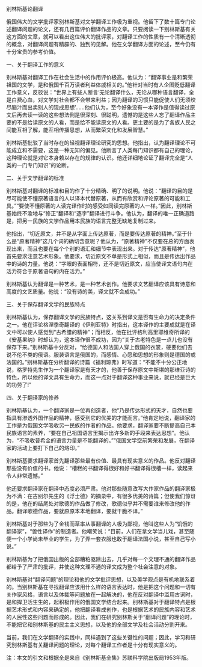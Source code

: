 别林斯基论翻译

俄国伟大的文学批评家别林斯基对文学翻译工作极为重视。他留下了数十篇专门论述翻译问题的论文，还有几百篇评价翻译作品的文章。只要阅读一下别林斯基有关这方面的文章，就可以看出这位伟大的批评家，对翻译工作的性质有一个清晰透彻的概念，对翻译问题有精辟的、独到的见解。他在文学翻译方面的论述，至今仍有十分宝贵的参考价值。

一、关于翻译工作的意义

别林斯基对翻译工作在社会生活中的作用评价极高。他认为：“翻译事业是和繁荣祖国的文学，是和俄国千百万读者利益体戚相关的。”他针对当时有人企图贬低翻译工作意义，反驳说：“世界上有些人断言‘无论翻译什么，无论从哪种语言翻译，全是白费心血，对文学对社会都不会带来利益；因为翻译的习惯只能促使人们无须绞尽脑汁而出卖别人的现成思想’……他们认为，至今好象没有一本译作是值得读过原文后再去读一读的这些想法倒是很深刻、很聪明，遗憾的是这些人忘了翻译作品主要的不是给读原文的人看，而是给不能读原文的人看。更主要的是为了各族人民之间能互相了解，能互相传播思想，从而繁荣文化和发展智慧。”

别林斯基批驳了当时存在的轻视翻译理论研究的思想。他指出，认为翻译理论不可能成立和不需要，这是一种无知的偏见。他断言了人类每门知识都有自己的理论，这种理论就是对它本身赖以存在的规律的认识。他还详细地论证了翻译完全是“人类的一门专门知识”的论断。

二、关于文学翻译的标准

别林斯基对翻译的标准和目的作了十分精确、明了的说明。他说：“翻译的目的是尽可能使不懂原著语言的人以译本代替原著，从而有欣赏和评论原著的可能和工具。”“要使不懂原著的人读完译作时的感受如同读完原著的人一样。”因此，别林斯基始终不渝地与“修正”翻译和“逐字”翻译进行斗争。他认为，翻译的唯一正确道路是，把另一民族的文学作品用本民族的语言完整无缺地复制过来。

他指出，“切近原文，并不是从字面上传达原著，而是要传达原著的精神。”至于什么是“原著精神”这几个词的确切含意呢？他认为，“原著精神”不仅要在总的方面表现出来，而且也要在每个个别的语汇和细节中表现出来。对于传达“原著精神”，他首先要求注意艺术形象。他要求，切近原文不单是形式上相似，而且是传达出作品中的诗的力量。他说：“字眼的表面相符，还不是切近原文，应当使译文语句内在活力符合于原著语句的内在活力。”

别林斯基认为翻译是一种艺术，是一种艺术创作。他要求文艺翻译应该具有诗意和高度的文艺质量。他说：“没有诗的美，译文就不会成功。”

三、关于保存翻译文学的民族特点

别林斯基认为，保存翻译文学的民族特点，这关系到译文是否有生命力的决定条件之一。他在评论格涅季奇翻译的《伊利亚特》时指出，这本译作的主要成就是在译文中可以使人感觉到“古希腊的精神”；而相反，他在批评格利高里耶维奇所译的《安基果纳》时却认为，这本译作很不成功，因为“关于古老特色是一点儿也没有保存下来。”别林斯基十分反对，“给德国人和法国人穿上俄国的衣裳，硬要他们去说不伦不类的俄语。服装语言是俄国的，而感情、心愿和思想的形象则是德国的或法国的。”别林斯基在分析翻译的诗篇《福利琼弗》时写道：“不能不十分公正地说，格罗特先生作为一个翻译家是有天才的，他善于保存原文中斯堪的那维亚诗的特色，所以他的译文具有生命力，而这一点对于翻译这种事业来说，就已经是巨大的功劳了!”

四、关于翻译家的修养

别林斯基认为，一个翻译家是一位再创造者，他“乃是传达形式的天才，自然也要指具有渗透外国作品的精神，感受到它的优美的才能而言。”他肯定地说，翻译家的工作是为俄国文学吸收另一民族的作者的作品。他要求，翻译家要不断提高自己本民族语言的素养，“要在自己祖国语言里揭示出许多新的手段来表达思想”。他认为，“不吸收普希金的语言力量是不能翻译的。”“俄国文学空前繁荣和发展，在翻译家的活动上要打下自己的烙印。”

别林斯基要求翻译家首先翻译那些最有价值、最具有现实意义的作品。他反对翻译那些没有价值的书。他说：“槽糕的书翻译得很好和好书翻译得很槽一样，读起来令人非常遗憾。”

他还要求翻译家在翻译中态度必须严肃。他对那些随意改写大作家作品的翻译家极为不满：在古别尔先生的《浮士德》的摘录中，有很多优美的诗篇；但使我们惊讶的是，他在的结尾处对歌德的作品做了修改，歌德似乎并不需要谁来修改他的作品。翻译歌德作品，要就原原本本地翻译，要就干脆不译。”

别林斯基对于那些为了金钱而草率从事翻译的人极为鄙视，他叫这些人为“饥饿的翻译家”，“兽性译作”的制造者。他嘲笑说：“目前，人们在拿文学当儿戏，甚至随便一个小学尚未毕业的学生，为了弄一套衣服也敢于翻译法国小说，甚至自己写小说。”

别林斯基为了把俄国出版的全部糟粕驱除出去，几乎对每一个文理不通的翻译作品都给予了严肃的批评，并使这种文理不通的译文成为整个社会注意的对象。

别林斯基对“翻译问题”的理论和他的文学批评思想，以及美学观点是有机地联系着的。当别林斯基在寻找翻译应该用什么样的语言表达时，他是把这个问题和一切有关作家风格，语言以及体裁等问题放在一起解决的，他在反对翻译中滥用古词时，是和捍卫活生生的，起积极作用的俄国文学结合起来。别林斯基对于翻译特点是根据艺术形式和内容来确定的，他把翻译看成创作，也是根据艺术的民族内容和艺术的人民性这些问题而形成的。因此，我们在研究别林斯关于“翻译问题”的理论时，不能把它和别林斯基的民主主义思想，以及他的全部文学及社会活动分割开来。

当前，我们在文学翻译的实践中，同样遇到了这些关键性的问题；因此，学习和研究别林斯基有关翻译问题的理论，对每个翻译工作者是十分有现实意义的。

注：本文的引文和根据全是来自《别林斯基全集》苏联科学院出版局1953年版。

